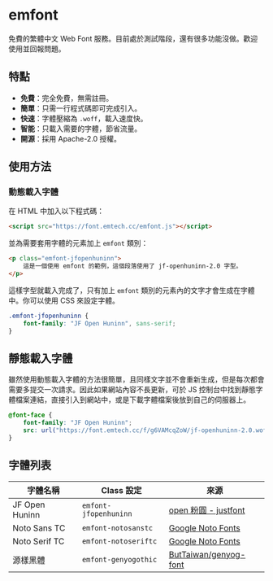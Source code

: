 <!-- @format -->

# emfont

免費的繁體中文 Web Font 服務。目前處於測試階段，還有很多功能沒做。歡迎使用並回報問題。

## 特點

-   **免費**：完全免費，無需註冊。
-   **簡單**：只需一行程式碼即可完成引入。
-   **快速**：字體壓縮為 `.woff`，載入速度快。
-   **智能**：只載入需要的字體，節省流量。
-   **開源**：採用 Apache-2.0 授權。

## 使用方法

### 動態載入字體

在 HTML 中加入以下程式碼：

```html
<script src="https://font.emtech.cc/emfont.js"></script>
```

並為需要套用字體的元素加上 `emfont` 類別：

```html
<p class="emfont-jfopenhuninn">
    這是一個使用 emfont 的範例，這個段落使用了 jf-openhuninn-2.0 字型。
</p>
```

這樣字型就載入完成了，只有加上 `emfont` 類別的元素內的文字才會生成在字體中。你可以使用 CSS 來設定字體。

```css
.emfont-jfopenhuninn {
    font-family: "JF Open Huninn", sans-serif;
}
```

## 靜態載入字體

雖然使用動態載入字體的方法很簡單，且同樣文字並不會重新生成，但是每次都會需要多提交一次請求。因此如果網站內容不長更新，可於 JS 控制台中找到靜態字體檔案連結，直接引入到網站中，或是下載字體檔案後放到自己的伺服器上。

```css
@font-face {
    font-family: "JF Open Huninn";
    src: url("https://font.emtech.cc/f/g6VAMcqZoW/jf-openhuninn-2.0.woff") format("woff");
}
```

## 字體列表

| 字體名稱 | Class 設定 | 來源 |
| -------- | ---------- | ---- |
| JF Open Huninn | `emfont-jfopenhuninn` | [open 粉圓 - justfont](https://justfont.com/huninn/) |
| Noto Sans TC | `emfont-notosanstc` | [Google Noto Fonts](https://www.google.com/get/noto/) |
| Noto Serif TC | `emfont-notoseriftc` | [Google Noto Fonts](https://www.google.com/get/noto/) |
| 源樣黑體 | `emfont-genyogothic` | [ButTaiwan/genyog-font](https://github.com/ButTaiwan/genyog-font) |